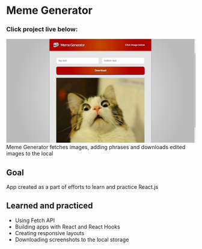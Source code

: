 # Meme Generator
### Click project live below:
[![Meme Generator img](https://github.com/will-s-205/will-s-205.github.io/blob/main/fcc-portfolio/img/2023-06-22%20Meme%20Generator.jpg)](https://will-s-205.github.io/meme-generator)
Meme Generator fetches images, adding phrases and downloads edited images to the local
## Goal
App created as a part of efforts to learn and practice React.js
## Learned and practiced
* Using Fetch API
* Building apps with React and React Hooks
* Creating responsive layouts
* Downloading screenshots to the local storage

